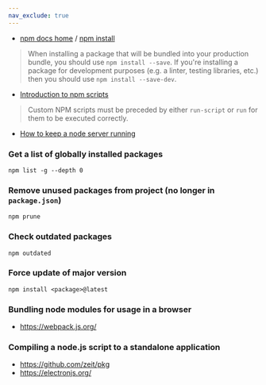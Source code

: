 ```yaml
---
nav_exclude: true
---
```


+ [npm docs home](https://docs.npmjs.com/) / [npm install](https://docs.npmjs.com/cli/install)

> When installing a package that will be bundled into your production bundle, you should use `npm install --save`. If you're installing a package for development purposes (e.g. a linter, testing libraries, etc.) then you should use `npm install --save-dev`.

+ [Introduction to npm scripts](https://medium.freecodecamp.org/introduction-to-npm-scripts-1dbb2ae01633)

> Custom NPM scripts must be preceded by either `run-script` or `run` for them to be executed correctly.

+ [How to keep a node server running](https://stackoverflow.com/questions/12701259/how-to-make-a-node-js-application-run-permanently)

### Get a list of globally installed packages

`npm list -g --depth 0`

### Remove unused packages from project (no longer in `package.json`)

`npm prune`

### Check outdated packages

`npm outdated`

### Force update of major version

`npm install <package>@latest`


### Bundling node modules for usage in a browser

+ https://webpack.js.org/

### Compiling a node.js script to a standalone application

+ https://github.com/zeit/pkg
+ https://electronjs.org/
